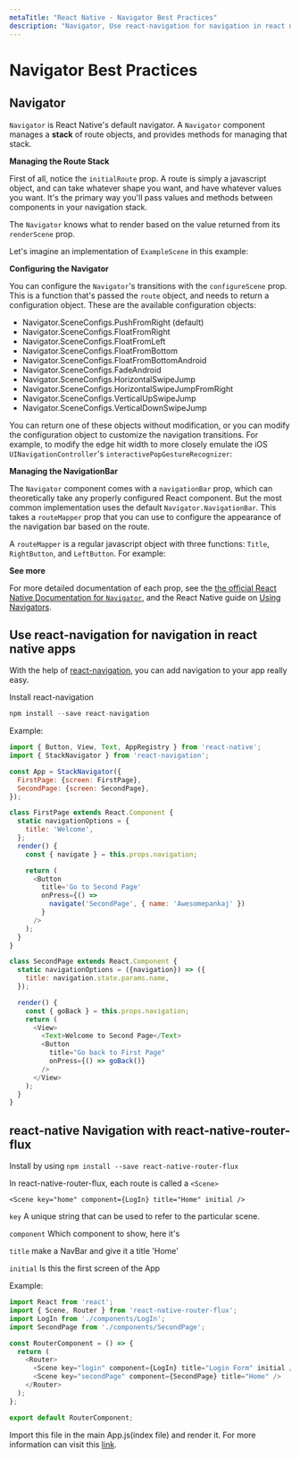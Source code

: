 ```yaml
---
metaTitle: "React Native - Navigator Best Practices"
description: "Navigator, Use react-navigation for navigation in react native apps, react-native Navigation with react-native-router-flux"
---
```


# Navigator Best Practices



## Navigator


`Navigator` is React Native's default navigator.  A `Navigator` component manages a **stack** of route objects, and provides methods for managing that stack.

**Managing the Route Stack**

First of all, notice the `initialRoute` prop.  A route is simply a javascript object, and can take whatever shape you want, and have whatever values you want.  It's the primary way you'll pass values and methods between components in your navigation stack.

The `Navigator` knows what to render based on the value returned from its `renderScene` prop.

Let's imagine an implementation of `ExampleScene` in this example:

**Configuring the Navigator**

You can configure the `Navigator`'s transitions with the `configureScene` prop.  This is a function that's passed the `route` object, and needs to return a configuration object. These are the available configuration objects:

- Navigator.SceneConfigs.PushFromRight (default)
- Navigator.SceneConfigs.FloatFromRight
- Navigator.SceneConfigs.FloatFromLeft
- Navigator.SceneConfigs.FloatFromBottom
- Navigator.SceneConfigs.FloatFromBottomAndroid
- Navigator.SceneConfigs.FadeAndroid
- Navigator.SceneConfigs.HorizontalSwipeJump
- Navigator.SceneConfigs.HorizontalSwipeJumpFromRight
- Navigator.SceneConfigs.VerticalUpSwipeJump
- Navigator.SceneConfigs.VerticalDownSwipeJump

You can return one of these objects without modification, or you can modify the configuration object to customize the navigation transitions.  For example, to modify the edge hit width to more closely emulate the iOS `UINavigationController`'s `interactivePopGestureRecognizer`:

**Managing the NavigationBar**

The `Navigator` component comes with a `navigationBar` prop, which can theoretically take any properly configured React component.  But the most common implementation uses the default `Navigator.NavigationBar`.  This takes a `routeMapper` prop that you can use to configure the appearance of the navigation bar based on the route.

A `routeMapper` is a regular javascript object with three functions: `Title`, `RightButton`, and `LeftButton`.  For example:

**See more**

For more detailed documentation of each prop, see the [the official React Native Documentation for `Navigator`](https://facebook.github.io/react-native/docs/navigator.html), and the React Native guide on [Using Navigators](https://facebook.github.io/react-native/docs/using-navigators.html).



## Use react-navigation for navigation in react native apps


With the help of [react-navigation](https://reactnavigation.org/), you can add navigation to your app really easy.

Install react-navigation

```js
npm install --save react-navigation
```

Example:

```js
import { Button, View, Text, AppRegistry } from 'react-native';
import { StackNavigator } from 'react-navigation';

const App = StackNavigator({
  FirstPage: {screen: FirstPage},
  SecondPage: {screen: SecondPage},
});

class FirstPage extends React.Component {
  static navigationOptions = {
    title: 'Welcome',
  };
  render() {
    const { navigate } = this.props.navigation;

    return (
      <Button
        title='Go to Second Page'
        onPress={() =>
          navigate('SecondPage', { name: 'Awesomepankaj' })
        }
      />
    );
  }
}

class SecondPage extends React.Component {
  static navigationOptions = ({navigation}) => ({
    title: navigation.state.params.name,
  });

  render() {
    const { goBack } = this.props.navigation;
    return (
      <View>
        <Text>Welcome to Second Page</Text>
        <Button
          title="Go back to First Page"
          onPress={() => goBack()}
        />
      </View>
    );
  }
}

```



## react-native Navigation with react-native-router-flux


Install by using `npm install --save react-native-router-flux`

In react-native-router-flux, each route is called a `<Scene>`

> 
`<Scene key="home" component={LogIn} title="Home" initial />`


`key` A unique string that can be used to refer to the particular scene.

`component` Which component to show, here it's 

`title` make a NavBar and give it a title 'Home'

`initial` Is this the first screen of the App

> 
Example:


```js
import React from 'react';
import { Scene, Router } from 'react-native-router-flux';
import LogIn from './components/LogIn';
import SecondPage from './components/SecondPage';

const RouterComponent = () => {
  return (
    <Router>
      <Scene key="login" component={LogIn} title="Login Form" initial />
      <Scene key="secondPage" component={SecondPage} title="Home" />
    </Router>
  );
};

export default RouterComponent;

```

Import this file in the main App.js(index file) and render it.
For more information can visit this [link](https://github.com/aksonov/react-native-router-flux/blob/master/docs/MINI_TUTORIAL.md).


